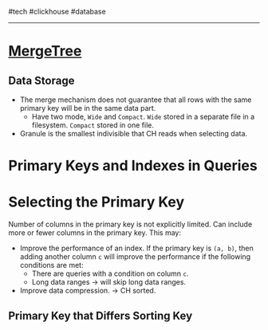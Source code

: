 #tech #clickhouse #database 



---
# [MergeTree](https://clickhouse.com/docs/en/engines/table-engines/mergetree-family/mergetree)

## Data Storage
- The merge mechanism does not guarantee that all rows with the same primary key will be in the same data part.
	- Have two mode, `Wide` and `Compact`. `Wide`  stored in a separate file in a filesystem. `Compact` stored in one file.
- Granule is the smallest indivisible that CH reads when selecting data.


# Primary Keys and Indexes in Queries
# Selecting the Primary Key

Number of columns in the primary key is not explicitly limited. Can include more or fewer columns in the primary key. This may:
- Improve the performance of an index.
	  If the primary key is `(a, b)`, then adding another column `c` will improve the performance if the following conditions are met:
	- There are queries with a condition on column `c`.
	- Long data ranges → will skip long data ranges.
- Improve data compression. → CH sorted.

## Primary Key that Differs Sorting Key
 